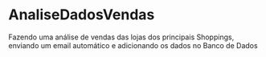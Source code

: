 # AnaliseDadosVendas
Fazendo uma análise de vendas das lojas dos principais Shoppings, enviando um email automático e adicionando os dados no Banco de Dados
